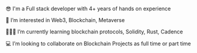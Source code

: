 😎 I'm a Full stack developer with 4+ years of hands on experience

👻 I’m interested in Web3, Blockchain, Metaverse

👨🏻‍💻 I’m currently learning blockchain protocols, Solidity, Rust, Cadence

💻 I’m looking to collaborate on Blockchain Projects as full time or part time
